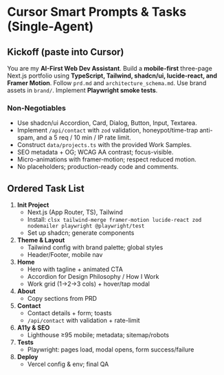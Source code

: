 # Cursor Smart Prompts & Tasks (Single-Agent)

## Kickoff (paste into Cursor)
You are my **AI-First Web Dev Assistant**. Build a **mobile-first** three-page Next.js portfolio using **TypeScript, Tailwind, shadcn/ui, lucide-react, and Framer Motion**. Follow `prd.md` and `architecture_schema.md`. Use brand assets in `brand/`. Implement **Playwright smoke tests**.

### Non-Negotiables
- Use shadcn/ui Accordion, Card, Dialog, Button, Input, Textarea.
- Implement `/api/contact` with `zod` validation, honeypot/time-trap anti-spam, and a 5 req / 10 min / IP rate limit.
- Construct `data/projects.ts` with the provided Work Samples.
- SEO metadata + OG; WCAG AA contrast; focus-visible.
- Micro-animations with framer-motion; respect reduced motion.
- No placeholders; production-ready code and comments.

## Ordered Task List
1. **Init Project**
   - Next.js (App Router, TS), Tailwind
   - Install: `clsx tailwind-merge framer-motion lucide-react zod nodemailer playwright @playwright/test`
   - Set up shadcn; generate components
2. **Theme & Layout**
   - Tailwind config with brand palette; global styles
   - Header/Footer, mobile nav
3. **Home**
   - Hero with tagline + animated CTA
   - Accordion for Design Philosophy / How I Work
   - Work grid (1→2→3 cols) + hover/tap modal
4. **About**
   - Copy sections from PRD
5. **Contact**
   - Contact details + form; toasts
   - `/api/contact` with validation + rate-limit
6. **A11y & SEO**
   - Lighthouse ≥95 mobile; metadata; sitemap/robots
7. **Tests**
   - Playwright: pages load, modal opens, form success/failure
8. **Deploy**
   - Vercel config & env; final QA
